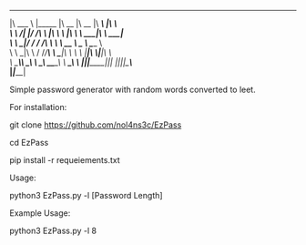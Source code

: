  _______   ________  ________  ________  ________   ________      
|\  ___ \ |\_____  \|\   __  \|\   __  \|\   ____\ |\   ____\     
\ \   __/| \|___/  /\ \  \|\  \ \  \|\  \ \  \___|_\ \  \___|_    
 \ \  \_|/__   /  / /\ \   ____\ \   __  \ \_____  \\ \_____  \   
  \ \  \_|\ \ /  /_/__\ \  \___|\ \  \ \  \|____|\  \\|____|\  \  
   \ \_______\\________\ \__\    \ \__\ \__\____\_\  \ ____\_\  \ 
    \|_______|\|_______|\|__|     \|__|\|__|\_________\\_________\
                                           \|_________\|_________|
                                                                  
                                                                  
                                                                  
Simple password generator with random words converted to leet. 


For installation: 

git clone https://github.com/nol4ns3c/EzPass

cd EzPass

pip install -r requeiements.txt



Usage:

python3 EzPass.py -l [Password Length]

Example Usage:

python3 EzPass.py -l 8

